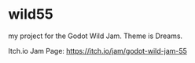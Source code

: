 # wild55

my project for the Godot Wild Jam. Theme is Dreams.

Itch.io Jam Page: https://itch.io/jam/godot-wild-jam-55
